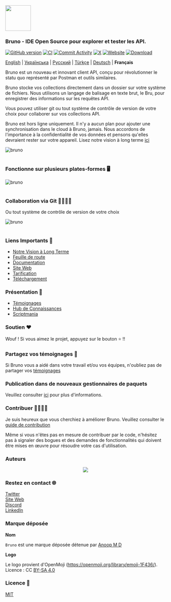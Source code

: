 <img src="assets/images/logo-transparent.png" width="80"/>

### Bruno - IDE Open Source pour explorer et tester les API.

[![GitHub version](https://badge.fury.io/gh/usebruno%2Fbruno.svg)](https://badge.fury.io/gh/usebruno%bruno)
[![CI](https://github.com/usebruno/bruno/actions/workflows/unit-tests.yml/badge.svg?branch=main)](https://github.com/usebruno/bruno/workflows/unit-tests.yml)
[![Commit Activity](https://img.shields.io/github/commit-activity/m/usebruno/bruno)](https://github.com/usebruno/bruno/pulse)
[![X](https://img.shields.io/twitter/follow/use_bruno?style=social&logo=x)](https://twitter.com/use_bruno)
[![Website](https://img.shields.io/badge/Website-Visit-blue)](https://www.usebruno.com)
[![Download](https://img.shields.io/badge/Download-Latest-brightgreen)](https://www.usebruno.com/downloads)

[English](/readme.md) | [Українська](/readme_ua.md) | [Русский](/readme_ru.md) | [Türkçe](/readme_tr.md) | [Deutsch](/readme_de.md) | **Français**

Bruno est un nouveau et innovant client API, conçu pour révolutionner le statu quo représenté par Postman et outils similaires.

Bruno stocke vos collections directement dans un dossier sur votre système de fichiers. Nous utilisons un langage de balisage en texte brut, le Bru, pour enregistrer des informations sur les requêtes API.

Vous pouvez utiliser git ou tout système de contrôle de version de votre choix pour collaborer sur vos collections API.

Bruno est hors ligne uniquement. Il n'y a aucun plan pour ajouter une synchronisation dans le cloud à Bruno, jamais. Nous accordons de l'importance à la confidentialité de vos données et pensons qu'elles devraient rester sur votre appareil. Lisez notre vision à long terme [ici](https://github.com/usebruno/bruno/discussions/269)

![bruno](assets/images/landing-2.png) <br /><br />

### Fonctionne sur plusieurs plates-formes 🖥️

![bruno](assets/images/run-anywhere.png) <br /><br />

### Collaboration via Git 👩‍💻🧑‍💻

Ou tout système de contrôle de version de votre choix

![bruno](assets/images/version-control.png) <br /><br />

### Liens Importants 📌

- [Notre Vision à Long Terme](https://github.com/usebruno/bruno/discussions/269)
- [Feuille de route](https://github.com/usebruno/bruno/discussions/384)
- [Documentation](https://docs.usebruno.com)
- [Site Web](https://www.usebruno.com)
- [Tarification](https://www.usebruno.com/pricing)
- [Téléchargement](https://www.usebruno.com/downloads)

### Présentation 🎥

- [Témoignages](https://github.com/usebruno/bruno/discussions/343)
- [Hub de Connaissances](https://github.com/usebruno/bruno/discussions/386)
- [Scriptmania](https://github.com/usebruno/bruno/discussions/385)

### Soutien ❤️

Wouf ! Si vous aimez le projet, appuyez sur le bouton ⭐ !!

### Partagez vos témoignages 📣

Si Bruno vous a aidé dans votre travail et/ou vos équipes, n'oubliez pas de partager vos [témoignages](https://github.com/usebruno/bruno/discussions/343)

### Publication dans de nouveaux gestionnaires de paquets

Veuillez consulter [ici](publishing.md) pour plus d'informations.

### Contribuer 👩‍💻🧑‍💻

Je suis heureux que vous cherchiez à améliorer Bruno. Veuillez consulter le [guide de contribution](contributing.md)

Même si vous n'êtes pas en mesure de contribuer par le code, n'hésitez pas à signaler des bogues et des demandes de fonctionnalités qui doivent être mises en œuvre pour résoudre votre cas d'utilisation.

### Auteurs

<div align="center">
    <a href="https://github.com/usebruno/bruno/graphs/contributors">
        <img src="https://contrib.rocks/image?repo=usebruno/bruno" />
    </a>
</div>

### Restez en contact 🌐

[Twitter](https://twitter.com/use_bruno) <br />
[Site Web](https://www.usebruno.com) <br />
[Discord](https://discord.com/invite/KgcZUncpjq) <br />
[LinkedIn](https://www.linkedin.com/company/usebruno)

### Marque déposée

**Nom**

`Bruno` est une marque déposée détenue par [Anoop M D](https://www.helloanoop.com/)

**Logo**

Le logo provient d'OpenMoji (https://openmoji.org/library/emoji-1F436/). Licence : CC [BY-SA 4.0](https://creativecommons.org/licenses/by-sa/4.0/)

### Licence 📄

[MIT](license.md)
